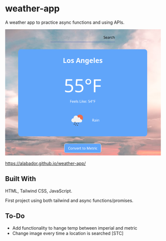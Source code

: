 # weather-app
A weather app to practice async functions and using APIs.

![Weather App Image](./img/Screenshot_2022-11-08_16-30-36.png)

https://alabador.github.io/weather-app/

## Built With
HTML, Tailwind CSS, JavaScript. 

First project using both tailwind and async functions/promises. 

## To-Do
- Add functionality to hange temp between imperial and metric
- Change image every time a location is searched [STC]